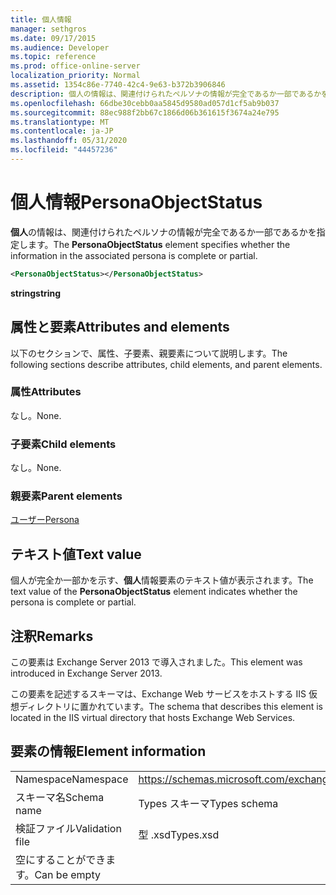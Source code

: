 ```yaml
---
title: 個人情報
manager: sethgros
ms.date: 09/17/2015
ms.audience: Developer
ms.topic: reference
ms.prod: office-online-server
localization_priority: Normal
ms.assetid: 1354c86e-7740-42c4-9e63-b372b3906846
description: 個人の情報は、関連付けられたペルソナの情報が完全であるか一部であるかを指定します。
ms.openlocfilehash: 66dbe30cebb0aa5845d9580ad057d1cf5ab9b037
ms.sourcegitcommit: 88ec988f2bb67c1866d06b361615f3674a24e795
ms.translationtype: MT
ms.contentlocale: ja-JP
ms.lasthandoff: 05/31/2020
ms.locfileid: "44457236"
---
```

# <a name="personaobjectstatus"></a><span data-ttu-id="7ef8f-103">個人情報</span><span class="sxs-lookup"><span data-stu-id="7ef8f-103">PersonaObjectStatus</span></span>

<span data-ttu-id="7ef8f-104">**個人**の情報は、関連付けられたペルソナの情報が完全であるか一部であるかを指定します。</span><span class="sxs-lookup"><span data-stu-id="7ef8f-104">The **PersonaObjectStatus** element specifies whether the information in the associated persona is complete or partial.</span></span> 
  
```XML
<PersonaObjectStatus></PersonaObjectStatus>
```

 <span data-ttu-id="7ef8f-105">**string**</span><span class="sxs-lookup"><span data-stu-id="7ef8f-105">**string**</span></span>
## <a name="attributes-and-elements"></a><span data-ttu-id="7ef8f-106">属性と要素</span><span class="sxs-lookup"><span data-stu-id="7ef8f-106">Attributes and elements</span></span>

<span data-ttu-id="7ef8f-107">以下のセクションで、属性、子要素、親要素について説明します。</span><span class="sxs-lookup"><span data-stu-id="7ef8f-107">The following sections describe attributes, child elements, and parent elements.</span></span>
  
### <a name="attributes"></a><span data-ttu-id="7ef8f-108">属性</span><span class="sxs-lookup"><span data-stu-id="7ef8f-108">Attributes</span></span>

<span data-ttu-id="7ef8f-109">なし。</span><span class="sxs-lookup"><span data-stu-id="7ef8f-109">None.</span></span>
  
### <a name="child-elements"></a><span data-ttu-id="7ef8f-110">子要素</span><span class="sxs-lookup"><span data-stu-id="7ef8f-110">Child elements</span></span>

<span data-ttu-id="7ef8f-111">なし。</span><span class="sxs-lookup"><span data-stu-id="7ef8f-111">None.</span></span>
  
### <a name="parent-elements"></a><span data-ttu-id="7ef8f-112">親要素</span><span class="sxs-lookup"><span data-stu-id="7ef8f-112">Parent elements</span></span>

[<span data-ttu-id="7ef8f-113">ユーザー</span><span class="sxs-lookup"><span data-stu-id="7ef8f-113">Persona</span></span>](persona.md)
  
## <a name="text-value"></a><span data-ttu-id="7ef8f-114">テキスト値</span><span class="sxs-lookup"><span data-stu-id="7ef8f-114">Text value</span></span>

<span data-ttu-id="7ef8f-115">個人が完全か一部かを示す、**個人**情報要素のテキスト値が表示されます。</span><span class="sxs-lookup"><span data-stu-id="7ef8f-115">The text value of the **PersonaObjectStatus** element indicates whether the persona is complete or partial.</span></span> 
  
## <a name="remarks"></a><span data-ttu-id="7ef8f-116">注釈</span><span class="sxs-lookup"><span data-stu-id="7ef8f-116">Remarks</span></span>

<span data-ttu-id="7ef8f-117">この要素は Exchange Server 2013 で導入されました。</span><span class="sxs-lookup"><span data-stu-id="7ef8f-117">This element was introduced in Exchange Server 2013.</span></span>
  
<span data-ttu-id="7ef8f-118">この要素を記述するスキーマは、Exchange Web サービスをホストする IIS 仮想ディレクトリに置かれています。</span><span class="sxs-lookup"><span data-stu-id="7ef8f-118">The schema that describes this element is located in the IIS virtual directory that hosts Exchange Web Services.</span></span>
  
## <a name="element-information"></a><span data-ttu-id="7ef8f-119">要素の情報</span><span class="sxs-lookup"><span data-stu-id="7ef8f-119">Element information</span></span>

|||
|:-----|:-----|
|<span data-ttu-id="7ef8f-120">Namespace</span><span class="sxs-lookup"><span data-stu-id="7ef8f-120">Namespace</span></span>  <br/> |https://schemas.microsoft.com/exchange/services/2006/types  <br/> |
|<span data-ttu-id="7ef8f-121">スキーマ名</span><span class="sxs-lookup"><span data-stu-id="7ef8f-121">Schema name</span></span>  <br/> |<span data-ttu-id="7ef8f-122">Types スキーマ</span><span class="sxs-lookup"><span data-stu-id="7ef8f-122">Types schema</span></span>  <br/> |
|<span data-ttu-id="7ef8f-123">検証ファイル</span><span class="sxs-lookup"><span data-stu-id="7ef8f-123">Validation file</span></span>  <br/> |<span data-ttu-id="7ef8f-124">型 .xsd</span><span class="sxs-lookup"><span data-stu-id="7ef8f-124">Types.xsd</span></span>  <br/> |
|<span data-ttu-id="7ef8f-125">空にすることができます。</span><span class="sxs-lookup"><span data-stu-id="7ef8f-125">Can be empty</span></span>  <br/> ||
   

